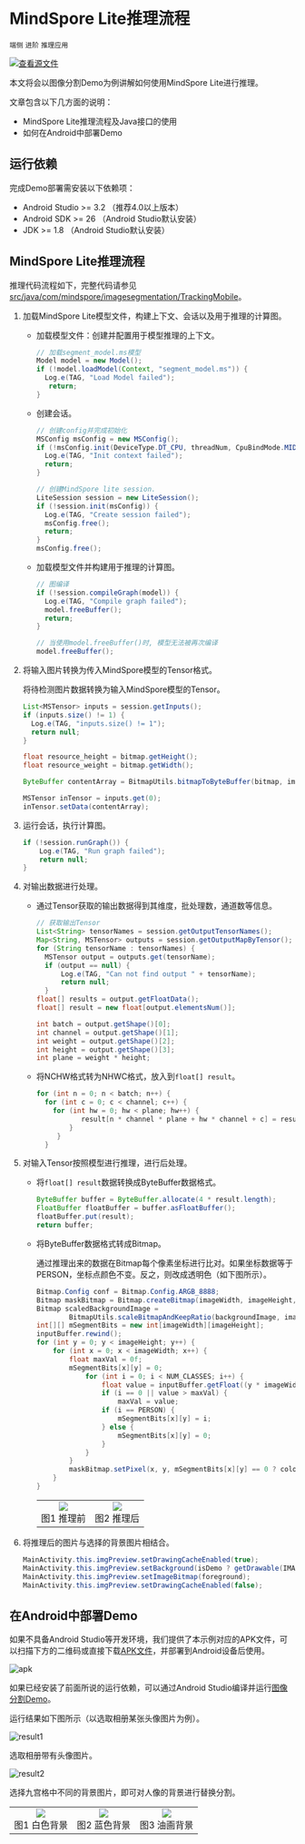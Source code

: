 # MindSpore Lite推理流程

`端侧` `进阶` `推理应用`

[![查看源文件](https://gitee.com/mindspore/docs/raw/r1.5/resource/_static/logo_source.png)](https://gitee.com/mindspore/docs/blob/r1.5/tutorials/source_zh_cn/intermediate/inference/mindspore_lite_inference.md)

本文将会以图像分割Demo为例讲解如何使用MindSpore Lite进行推理。

文章包含以下几方面的说明：

- MindSpore Lite推理流程及Java接口的使用
- 如何在Android中部署Demo

## 运行依赖

完成Demo部署需安装以下依赖项：

- Android Studio >= 3.2 （推荐4.0以上版本）
- Android SDK >= 26 （Android Studio默认安装）
- JDK >= 1.8 （Android Studio默认安装）

## MindSpore Lite推理流程

推理代码流程如下，完整代码请参见 [src/java/com/mindspore/imagesegmentation/TrackingMobile](https://gitee.com/mindspore/models/blob/r1.5/official/lite/image_segmentation/app/src/main/java/com/mindspore/imagesegmentation/help/TrackingMobile.java)。

1. 加载MindSpore Lite模型文件，构建上下文、会话以及用于推理的计算图。  

    - 加载模型文件：创建并配置用于模型推理的上下文。

      ```java
      // 加载segment_model.ms模型
      Model model = new Model();
      if (!model.loadModel(Context, "segment_model.ms")) {
        Log.e(TAG, "Load Model failed");
         return;
      }
      ```

    - 创建会话。

      ```java
      // 创建config并完成初始化
      MSConfig msConfig = new MSConfig();
      if (!msConfig.init(DeviceType.DT_CPU, threadNum, CpuBindMode.MID_CPU)) {
        Log.e(TAG, "Init context failed");
        return;
      }

      // 创建MindSpore lite session.
      LiteSession session = new LiteSession();
      if (!session.init(msConfig)) {
        Log.e(TAG, "Create session failed");
        msConfig.free();
        return;
      }
      msConfig.free();
      ```

    - 加载模型文件并构建用于推理的计算图。

      ```java
      // 图编译
      if (!session.compileGraph(model)) {
        Log.e(TAG, "Compile graph failed");
        model.freeBuffer();
        return;
      }

      // 当使用model.freeBuffer()时, 模型无法被再次编译
      model.freeBuffer();
      ```

2. 将输入图片转换为传入MindSpore模型的Tensor格式。

      将待检测图片数据转换为输入MindSpore模型的Tensor。

      ```java
      List<MSTensor> inputs = session.getInputs();
      if (inputs.size() != 1) {
        Log.e(TAG, "inputs.size() != 1");
        return null;
      }

      float resource_height = bitmap.getHeight();
      float resource_weight = bitmap.getWidth();

      ByteBuffer contentArray = BitmapUtils.bitmapToByteBuffer(bitmap, imageSize, imageSize, IMAGE_MEAN, IMAGE_STD);

      MSTensor inTensor = inputs.get(0);
      inTensor.setData(contentArray);
      ```

3. 运行会话，执行计算图。

    ```java
    if (!session.runGraph()) {
        Log.e(TAG, "Run graph failed");
        return null;
    }
     ```

4. 对输出数据进行处理。

    - 通过Tensor获取的输出数据得到其维度，批处理数，通道数等信息。

      ```java
      // 获取输出Tensor
      List<String> tensorNames = session.getOutputTensorNames();
      Map<String, MSTensor> outputs = session.getOutputMapByTensor();
      for (String tensorName : tensorNames) {
        MSTensor output = outputs.get(tensorName);
        if (output == null) {
            Log.e(TAG, "Can not find output " + tensorName);
            return null;
        }
      float[] results = output.getFloatData();
      float[] result = new float[output.elementsNum()];

      int batch = output.getShape()[0];
      int channel = output.getShape()[1];
      int weight = output.getShape()[2];
      int height = output.getShape()[3];
      int plane = weight * height;
      ```

    - 将NCHW格式转为NHWC格式，放入到`float[] result`。

      ```java
      for (int n = 0; n < batch; n++) {
        for (int c = 0; c < channel; c++) {
          for (int hw = 0; hw < plane; hw++) {
                 result[n * channel * plane + hw * channel + c] = results[n * channel * plane + c * plane + hw];
              }
           }
        }
      ```

5. 对输入Tensor按照模型进行推理，进行后处理。

    - 将`float[] result`数据转换成ByteBuffer数据格式。

      ```java
      ByteBuffer buffer = ByteBuffer.allocate(4 * result.length);
      FloatBuffer floatBuffer = buffer.asFloatBuffer();
      floatBuffer.put(result);
      return buffer;
      ```

    - 将ByteBuffer数据格式转成Bitmap。

        通过推理出来的数据在Bitmap每个像素坐标进行比对。如果坐标数据等于PERSON，坐标点颜色不变。反之，则改成透明色（如下图所示）。

        ```java
        Bitmap.Config conf = Bitmap.Config.ARGB_8888;
        Bitmap maskBitmap = Bitmap.createBitmap(imageWidth, imageHeight, conf);
        Bitmap scaledBackgroundImage =
                BitmapUtils.scaleBitmapAndKeepRatio(backgroundImage, imageWidth, imageHeight);
        int[][] mSegmentBits = new int[imageWidth][imageHeight];
        inputBuffer.rewind();
        for (int y = 0; y < imageHeight; y++) {
            for (int x = 0; x < imageWidth; x++) {
                float maxVal = 0f;
                mSegmentBits[x][y] = 0;
                    for (int i = 0; i < NUM_CLASSES; i++) {
                        float value = inputBuffer.getFloat((y * imageWidth * NUM_CLASSES + x * NUM_CLASSES + i) * 4);
                        if (i == 0 || value > maxVal) {
                            maxVal = value;
                        if (i == PERSON) {
                            mSegmentBits[x][y] = i;
                        } else {
                            mSegmentBits[x][y] = 0;
                        }
                    }
                }
                maskBitmap.setPixel(x, y, mSegmentBits[x][y] == 0 ? colors[0] : scaledBackgroundImage.getPixel(x, y));
            }
        }
        ```

        <table>
           <tr>
            <td><center><img src="https://gitee.com/mindspore/docs/raw/r1.5/docs/lite/docs/source_zh_cn/images/segmentation6.png"><br>图1  推理前</br></center></td>
            <td><center><img src="https://gitee.com/mindspore/docs/raw/r1.5/docs/lite/docs/source_zh_cn/images/segmentation7.png"><br>图2  推理后</br></center></td>
          </tr>
        </table>

6. 将推理后的图片与选择的背景图片相结合。

    ```java
    MainActivity.this.imgPreview.setDrawingCacheEnabled(true);
    MainActivity.this.imgPreview.setBackground(isDemo ? getDrawable(IMAGES[selectedPosition]) : customBack);
    MainActivity.this.imgPreview.setImageBitmap(foreground);
    MainActivity.this.imgPreview.setDrawingCacheEnabled(false);
    ```

## 在Android中部署Demo

如果不具备Android Studio等开发环境，我们提供了本示例对应的APK文件，可以扫描下方的二维码或直接下载[APK文件](https://download.mindspore.cn/model_zoo/official/lite/apk/segmentation/image_segmentation.apk)，并部署到Android设备后使用。

![apk](./images/segmentation_apk.png)

如果已经安装了前面所说的运行依赖，可以通过Android Studio编译并运行[图像分割Demo](https://gitee.com/mindspore/models/tree/r1.5/official/lite/image_segmentation)。

运行结果如下图所示（以选取相册某张头像图片为例）。

![result1](./images/segmentation1.png)

选取相册带有头像图片。

![result2](./images/segmentation2.png)

选择九宫格中不同的背景图片，即可对人像的背景进行替换分割。

<table>
  <tr>
    <td><center><img src="https://gitee.com/mindspore/docs/raw/r1.5/docs/lite/docs/source_zh_cn/images/segmentation3.png"><br>图1  白色背景</br> </center></td>
    <td><center><img src="https://gitee.com/mindspore/docs/raw/r1.5/docs/lite/docs/source_zh_cn/images/segmentation4.png"><br>图2  蓝色背景</br> </center></td>
    <td><center><img src="https://gitee.com/mindspore/docs/raw/r1.5/docs/lite/docs/source_zh_cn/images/segmentation5.png"><br>图3  油画背景</br> </center></td>
  </tr>
</table>
